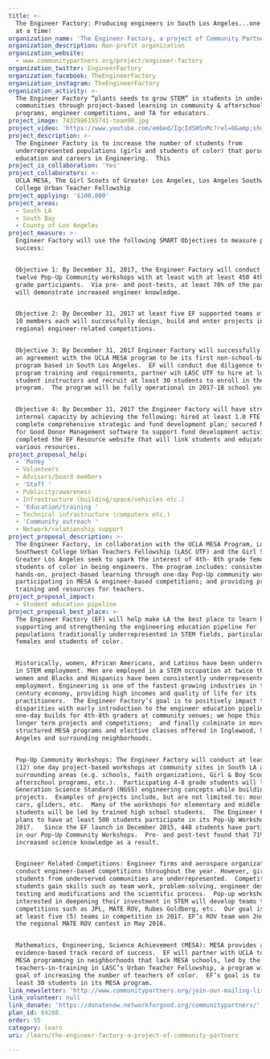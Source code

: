 ```yaml
---
title: >-
  The Engineer Factory: Producing engineers in South Los Angeles...one student
  at a time!
organization_name: 'The Engineer Factory, a project of Community Partners'
organization_description: Non-profit organization
organization_website:
  - www.communitypartners.org/project/engineer-factory
organization_twitter: EngineerFactory
organization_facebook: TheEngineerFactory
organization_instagram: TheEngineerFactory
organization_activity: >-
  The Engineer Factory “plants seeds to grow STEM” in students in underserved
  communities through project-based learning in community & afterschool
  programs, engineer competitions, and TA for educators.
project_image: 7432986155741-team90.jpg
project_video: 'https://www.youtube.com/embed/IgcIdSHSnMc?rel=0&amp;showinfo=0'
project_description: >-
  The Engineer Factory is to increase the number of students from
  underrepresented populations (girls and students of color) that pursue higher
  education and careers in Engineering.  This
project_is_collaboration: 'Yes'
project_collaborators: >-
  UCLA MESA, The Girl Scouts of Greater Los Angeles, Los Angeles Southwest
  College Urban Teacher Fellowship
project_applying: '$100,000'
project_areas:
  - South LA
  - South Bay
  - County of Los Angeles
project_measure: >-
  Engineer Factory will use the following SMART Objectives to measure project
  success:


  Objective 1: By December 31, 2017, the Engineer Factory will conduct at least
  twelve Pop-Up Community workshops with at least with at least 450 4th-8th
  grade participants.  Via pre- and post-tests, at least 70% of the participants
  will demonstrate increased engineer knowledge.


  Objective 2: By December 31, 2017 at least five EF supported teams of at least
  10 members each will successfully design, build and enter projects into local
  regional engineer-related competitions.


  Objective 3: By December 31, 2017 Engineer Factory will successfully execute
  an agreement with the UCLA MESA program to be its first non-school-based MESA
  program based in South Los Angeles.  EF will conduct due diligence to meet
  program training and requirements, partner wih LASC UTF to hire at least two
  student instructors and recruit at least 30 students to enroll in the EF MESA
  program.  The program will be fully operational in 2017-18 school year.


  Objective 4: By December 31, 2017 the Engineer Factory will have strengthened
  internal capacity by achieving the following: hired at least 1.0 FTE staff;
  complete comprehensive strategic and fund development plan; secured Network
  for Good Donor Management software to support fund development activities; and
  completed the EF Resource website that will link students and educators to
  various resources.
project_proposal_help:
  - 'Money '
  - Volunteers
  - Advisors/board members
  - 'Staff '
  - Publicity/awareness
  - Infrastructure (building/space/vehicles etc.)
  - 'Education/training '
  - Technical infrastructure (computers etc.)
  - 'Community outreach '
  - Network/relationship support
project_proposal_description: >-
  The Engineer Factory, in collaboration with the UCLA MESA Program, Los Angeles
  Southwest College Urban Teachers Fellowship (LASC UTF) and the Girl Scouts of
  Greater Los Angeles seek to spark the interest of 4th- 8th grade females and
  students of color in being engineers. The program includes: consistent fun,
  hands-on, project-based learning through one-day Pop-Up community workshops;
  participating in MESA & engineer-based competitions; and providing practical
  training and resources for teachers.
project_proposal_impact:
  - Student education pipeline
project_proposal_best_place: >-
  The Engineer Factory (EF) will help make LA the best place to learn by
  supporting and strengthening the engineering education pipeline for
  populations traditionally underrepresented in STEM fields, particularly
  females and students of color.  


  Historically, women, African Americans, and Latinos have been underrepresented
  in STEM employment. Men are employed in a STEM occupation at twice the rate of
  women and Blacks and Hispanics have been consistently underrepresented in STEM
  employment. Engineering is one of the fastest growing industries in this 21st
  century economy, providing high incomes and quality of life for its
  practitioners.  The Engineer Factory’s goal is to positively impact these
  disparities with early introduction to the engineer education pipeline via
  one-day builds for 4th-8th graders at community venues; we hope this leads to
  longer term projects and competitions;  and finally culminate in more
  structured MESA programs and elective classes offered in Inglewood, South Los
  Angeles and surrounding neighborhoods.


  Pop-Up Community Workshops: The Engineer Factory will conduct at least twelve
  (12) one day project-based workshops at community sites in South LA and
  surrounding areas (e.g. schools, faith organizations, Girl & Boy Scouts,
  afterschool programs, etc.).  Participating 4-8 grade students will learn Next
  Generation Science Standard (NGSS) engineering concepts while building fun
  projects.  Examples of projects include, but are not limited to: mouse trap
  cars, gliders, etc.  Many of the workshops for elementary and middle school
  students will be led by trained high school students.  The Engineer Factory
  plans to have at least 500 students participate in its Pop-Up Workshops in
  2017.   Since the EF launch in December 2015, 448 students have participated
  in our Pop-Up Community Workshops.  Pre- and post-test found that 71% had
  increased science knowledge as a result.


  Engineer Related Competitions: Engineer firms and aerospace organizations
  conduct engineer-based competitions throughout the year. However, girls and
  students from underserved communities are underrepresented.  Competitions help
  students gain skills such as team work, problem-solving, engineer design,
  testing and modifications and the scientific process.  Pop-up workshop sites
  interested in deepening their investment in STEM will develop teams to enter
  competitions such as JPL, MATE ROV, Rubes Goldberg, etc.  Our goal is to enter
  at least five (5) teams in competition in 2017. EF’s ROV team won 2nd place in
  the regional MATE ROV contest in May 2016.


  Mathematics, Engineering, Science Achievement (MESA): MESA provides a 40 year
  evidence-based track record of success.  EF will partner with UCLA to create
  MESA programming in neighborhoods that lack MESA schools, led by the
  teachers-in-training in LASC’s Urban Teacher Fellowship, a program with the
  goal of increasing the number of teachers of color.  EF’s goal is to enroll at
  least 30 students in its MESA program.
link_newsletter: 'http://www.communitypartners.org/join-our-mailing-list'
link_volunteer: null
link_donate: 'https://donatenow.networkforgood.org/communitypartners/'
plan_id: 84288
order: 55
category: learn
uri: /learn/the-engineer-factory-a-project-of-community-partners

---
```

